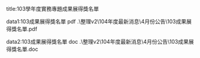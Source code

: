 title:103學年度實務專題成果展得獎名單

data1:103成果展得獎名單 pdf
.\整理v2\104年度最新消息\4月份公告\103成果展得獎名單.pdf

data2:103成果展得獎名單 doc
.\整理v2\104年度最新消息\4月份公告\103成果展得獎名單.doc